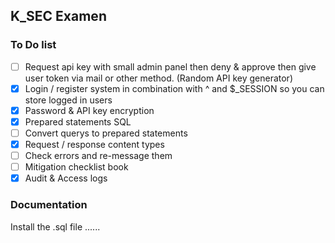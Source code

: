 ## K_SEC Examen

### To Do list

- [ ] Request api key with small admin panel then deny & approve then give user token via mail or other method. (Random API key generator)
- [x] Login / register system in combination with ^ and $\_SESSION so you can store logged in users
- [x] Password & API key encryption
- [x] Prepared statements SQL
- [ ] Convert querys to prepared statements
- [x] Request / response content types
- [ ] Check errors and re-message them
- [ ] Mitigation checklist book
- [x] Audit & Access logs

### Documentation

Install the .sql file ......
